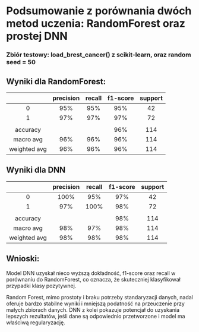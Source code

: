 # Podsumowanie z porównania dwóch metod uczenia: RandomForest oraz prostej DNN
### Zbiór testowy: load_brest_cancer() z scikit-learn, oraz random seed = 50

## Wyniki dla RandomForest:

|  | precision | recall | f1-score | support |
|:-----:|:---------:|:------:|:--------:|:-------:|
|0      |95%        | 95%    | 95%      | 42      |
|1      |97%        |97%     |97%       |72       |
| | | |
|accuracy|          |        | 96%      |114      |
|macro avg|96%|96%|96%|114|
|weighted avg|96%|96%|96%|114|

## Wyniki dla DNN

|  | precision | recall | f1-score | support |
|:-----:|:---------:|:------:|:--------:|:-------:|
|0      |100%        | 95%    | 97%      | 42      |
|1      |97%        |100%     |98%       |72       |
| | | |
|accuracy|          |        | 98%      |114      |
|macro avg|98%|97%|98%|114|
|weighted avg|98%|98%|98%|114|

## Wnioski:
Model DNN uzyskał nieco wyższą dokładność, f1-score oraz recall w porównaniu do RandomForest, co oznacza, że skuteczniej klasyfikował przypadki klasy pozytywnej.

Random Forest, mimo prostoty i braku potrzeby standaryzacji danych, nadal oferuje bardzo stabilne wyniki i mniejszą podatność na przeuczenie przy małych zbiorach danych. DNN z kolei pokazuje potencjał do uzyskania lepszych rezultatów, jeśli dane są odpowiednio przetworzone i model ma właściwą regularyzację.